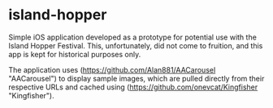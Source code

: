 # island-hopper
Simple iOS application developed as a prototype for potential use with the Island Hopper Festival. 
This, unfortunately, did not come to fruition, and this app is kept for historical purposes only.

The application uses  (https://github.com/Alan881/AACarousel "AACarousel") to display sample images, 
which are pulled directly from their respective URLs and cached using (https://github.com/onevcat/Kingfisher "Kingfisher"). 
